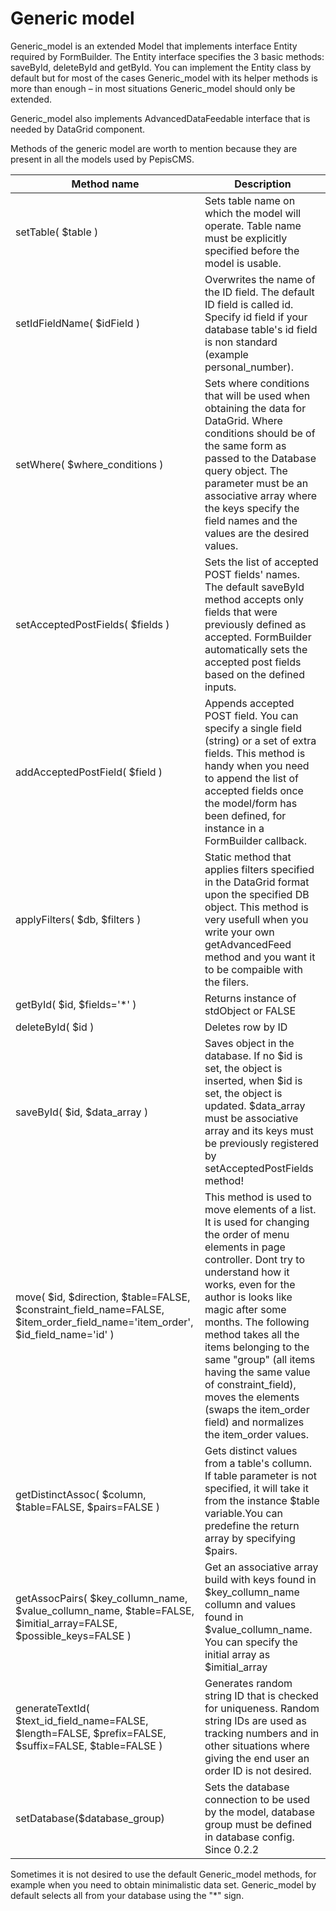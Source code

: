 # Generic model

Generic_model is an extended Model that implements interface Entity required by FormBuilder.
The Entity interface specifies the 3 basic methods: saveById, deleteById and getById.
You can implement the Entity class by default but for most of the cases Generic_model with its helper methods is more
than enough – in most situations Generic_model should only be extended. 

Generic_model also implements AdvancedDataFeedable interface that is needed by DataGrid component.

Methods of the generic model are worth to mention because they are present in all the models used by PepisCMS.

| Method name                                                                                                                    | Description                                                                                                                                                                                                                                                                                                                                                                                                                                 |
|--------------------------------------------------------------------------------------------------------------------------------|---------------------------------------------------------------------------------------------------------------------------------------------------------------------------------------------------------------------------------------------------------------------------------------------------------------------------------------------------------------------------------------------------------------------------------------------|
| setTable( $table )                                                                                                             | Sets table name on which the model will operate. Table name must be explicitly specified before the model is usable.                                                                                                                                                                                                                                                                                                                        |
| setIdFieldName( $idField )                                                                                                     | Overwrites the name of the ID field. The default ID field is called id. Specify id field if your database table's id field is non standard (example personal_number).                                                                                                                                                                                                                                                                       |
| setWhere( $where_conditions )                                                                                                  | Sets where conditions that will be used when obtaining the data for DataGrid. Where conditions should be of the same form as passed to the Database query object. The parameter must be an associative array where the keys specify the field names and the values are the desired values.                                                                                                                                                  |
| setAcceptedPostFields( $fields )                                                                                               | Sets the list of accepted POST fields' names. The default saveById method accepts only fields that were previously defined as accepted. FormBuilder automatically sets the accepted post fields based on the defined inputs.                                                                                                                                                                                                                |
| addAcceptedPostField( $field )                                                                                                 | Appends accepted POST field. You can specify a single field (string) or a set of extra fields. This method is handy when you need to append the list of accepted fields once the model/form has been defined, for instance in a FormBuilder callback.                                                                                                                                                                                       |
| applyFilters( $db, $filters )                                                                                                  | Static method that applies filters specified in the DataGrid format upon the specified DB object. This method is very usefull when you write your own getAdvancedFeed method and you want it to be compaible with the filers.                                                                                                                                                                                                               |
| getById( $id, $fields='*' )                                                                                                    | Returns instance of stdObject or FALSE                                                                                                                                                                                                                                                                                                                                                                                                      |
| deleteById( $id )                                                                                                              | Deletes row by ID                                                                                                                                                                                                                                                                                                                                                                                                                           |
| saveById( $id, $data_array )                                                                                                   | Saves object in the database. If no $id is set, the object is inserted, when $id is set, the object is updated.  $data_array must be associative array and its keys must be previously registered by setAcceptedPostFields method!                                                                                                                                                                                                          |
| move( $id, $direction, $table=FALSE, $constraint_field_name=FALSE, $item_order_field_name='item_order', $id_field_name='id' )  | This method is used to move elements of a list. It is used for changing the order of menu elements in page controller. Dont try to understand how it works, even for the author is looks like magic after some months. The following method takes all the items belonging to the same "group" (all items having the same value of constraint_field), moves the elements (swaps the item_order field) and normalizes the item_order values.  |
| getDistinctAssoc( $column, $table=FALSE, $pairs=FALSE )                                                                        | Gets distinct values from a table's collumn. If table parameter is not specified, it will take it from the instance $table variable.You can predefine the return array by specifying $pairs.                                                                                                                                                                                                                                                |
| getAssocPairs( $key_collumn_name, $value_collumn_name, $table=FALSE, $imitial_array=FALSE, $possible_keys=FALSE )              | Get an associative array build with keys found in $key_collumn_name collumn and values found in $value_collumn_name. You can specify the initial array as $imitial_array                                                                                                                                                                                                                                                                    |
| generateTextId( $text_id_field_name=FALSE, $length=FALSE, $prefix=FALSE, $suffix=FALSE, $table=FALSE )                         | Generates random string ID that is checked for uniqueness. Random string IDs are used as tracking numbers and in other situations where giving the end user an order ID is not desired.                                                                                                                                                                                                                                                     |
| setDatabase($database_group)                                                                                                   | Sets the database connection to be used by the model, database group must be defined in database config. Since 0.2.2                                                                                                                                                                                                                                                                                                                        |

Sometimes it is not desired to use the default Generic_model methods, for example when you need to obtain minimalistic
data set. Generic_model by default selects all from your database using the "*" sign.